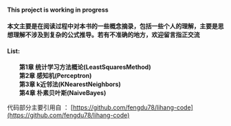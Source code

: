 #### This project is working in progress

#### **本文主要是在阅读过程中对本书的一些概念摘录，包括一些个人的理解，主要是思想理解不涉及到复杂的公式推导。若有不准确的地方，欢迎留言指正交流**

#### List:
&emsp;&emsp;**第1章 统计学习方法概论(LeastSquaresMethod)**  
&emsp;&emsp;**第2章 感知机(Perceptron)**  
&emsp;&emsp;**第3章 k近邻法(KNearestNeighbors)**  
&emsp;&emsp;**第4章 朴素贝叶斯(NaiveBayes)**

代码部分主要引用自 ： [https://github.com/fengdu78/lihang-code](https://github.com/fengdu78/lihang-code)

